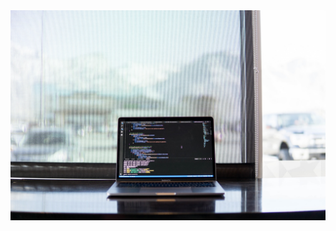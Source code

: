 <div class="head-banner">
    <img src="maxwell-nelson-taiuG8CPKAQ-unsplash.jpg" border=0 width="820" align="center">
</div>
<div class="info-badges">
    <badge>
</div>
<div class="main flex">
    <div class="bio">
    </div>
    <div class="technologies">
    </div>
</div>
<div class="github-stats flex">
</div>

